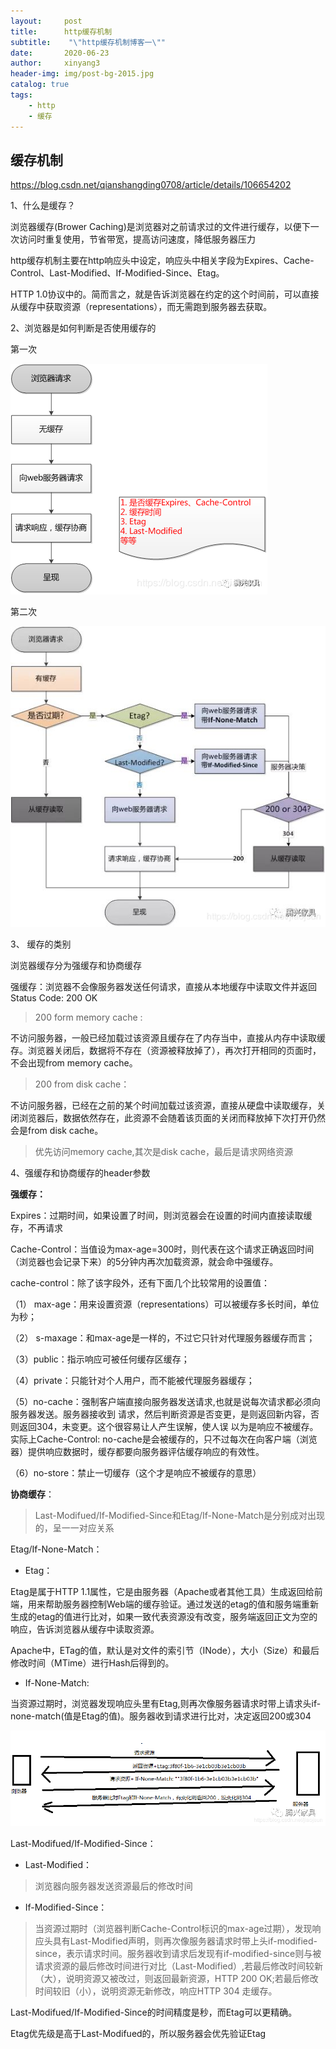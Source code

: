 ```yaml
---
layout:     post
title:      http缓存机制
subtitle:    "\"http缓存机制博客一\""
date:       2020-06-23
author:     xinyang3
header-img: img/post-bg-2015.jpg
catalog: true
tags:
    - http
    - 缓存
---
```


## 缓存机制

 https://blog.csdn.net/qianshangding0708/article/details/106654202 

1、什么是缓存？

浏览器缓存(Brower Caching)是浏览器对之前请求过的文件进行缓存，以便下一次访问时重复使用，节省带宽，提高访问速度，降低服务器压力

http缓存机制主要在http响应头中设定，响应头中相关字段为Expires、Cache-Control、Last-Modified、If-Modified-Since、Etag。

HTTP 1.0协议中的。简而言之，就是告诉浏览器在约定的这个时间前，可以直接从缓存中获取资源（representations），而无需跑到服务器去获取。

2、浏览器是如何判断是否使用缓存的 

第一次

![cache2](/img/cache/cache1-1.png)

第二次

![cache2](/img/cache/cache1-2.png)

3、 缓存的类别

浏览器缓存分为强缓存和协商缓存

强缓存：浏览器不会像服务器发送任何请求，直接从本地缓存中读取文件并返回Status Code: 200 OK

> 200 form memory cache :

不访问服务器，一般已经加载过该资源且缓存在了内存当中，直接从内存中读取缓存。浏览器关闭后，数据将不存在（资源被释放掉了），再次打开相同的页面时，不会出现from memory cache。

> 200 from disk cache：

不访问服务器，已经在之前的某个时间加载过该资源，直接从硬盘中读取缓存，关闭浏览器后，数据依然存在，此资源不会随着该页面的关闭而释放掉下次打开仍然会是from disk cache。

> 优先访问memory cache,其次是disk cache，最后是请求网络资源

4、强缓存和协商缓存的header参数 

<strong>强缓存：</strong>

Expires：过期时间，如果设置了时间，则浏览器会在设置的时间内直接读取缓存，不再请求

Cache-Control：当值设为max-age=300时，则代表在这个请求正确返回时间（浏览器也会记录下来）的5分钟内再次加载资源，就会命中强缓存。

cache-control：除了该字段外，还有下面几个比较常用的设置值：

（1） max-age：用来设置资源（representations）可以被缓存多长时间，单位为秒；

（2） s-maxage：和max-age是一样的，不过它只针对代理服务器缓存而言；

（3）public：指示响应可被任何缓存区缓存；

（4）private：只能针对个人用户，而不能被代理服务器缓存；

（5）no-cache：强制客户端直接向服务器发送请求,也就是说每次请求都必须向服务器发送。服务器接收到     请求，然后判断资源是否变更，是则返回新内容，否则返回304，未变更。这个很容易让人产生误解，使人误     以为是响应不被缓存。实际上Cache-Control:     no-cache是会被缓存的，只不过每次在向客户端（浏览器）提供响应数据时，缓存都要向服务器评估缓存响应的有效性。

（6）no-store：禁止一切缓存（这个才是响应不被缓存的意思）

<strong>协商缓存</strong>：

> Last-Modifued/If-Modified-Since和Etag/If-None-Match是分别成对出现的，呈一一对应关系

Etag/If-None-Match：

+ Etag：

Etag是属于HTTP 1.1属性，它是由服务器（Apache或者其他工具）生成返回给前端，用来帮助服务器控制Web端的缓存验证。通过发送的etag的值和服务端重新生成的etag的值进行比对，如果一致代表资源没有改变，服务端返回正文为空的响应，告诉浏览器从缓存中读取资源。

Apache中，ETag的值，默认是对文件的索引节（INode），大小（Size）和最后修改时间（MTime）进行Hash后得到的。

+ If-None-Match:

当资源过期时，浏览器发现响应头里有Etag,则再次像服务器请求时带上请求头if-none-match(值是Etag的值)。服务器收到请求进行比对，决定返回200或304

![cache3](/img/cache/cache1-3.png)

Last-Modifued/If-Modified-Since：

+ Last-Modified：

> 浏览器向服务器发送资源最后的修改时间

+ If-Modified-Since：

> 当资源过期时（浏览器判断Cache-Control标识的max-age过期），发现响应头具有Last-Modified声明，则再次像服务器请求时带上头if-modified-since，表示请求时间。服务器收到请求后发现有if-modified-since则与被请求资源的最后修改时间进行对比（Last-Modified）,若最后修改时间较新（大），说明资源又被改过，则返回最新资源，HTTP 200 OK;若最后修改时间较旧（小），说明资源无新修改，响应HTTP 304 走缓存。

Last-Modifued/If-Modified-Since的时间精度是秒，而Etag可以更精确。

Etag优先级是高于Last-Modifued的，所以服务器会优先验证Etag

